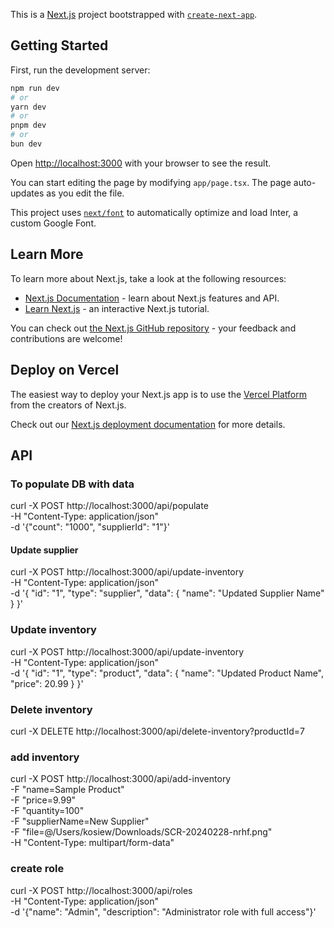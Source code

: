 This is a [Next.js](https://nextjs.org/) project bootstrapped with [`create-next-app`](https://github.com/vercel/next.js/tree/canary/packages/create-next-app).

## Getting Started

First, run the development server:

```bash
npm run dev
# or
yarn dev
# or
pnpm dev
# or
bun dev
```

Open [http://localhost:3000](http://localhost:3000) with your browser to see the result.

You can start editing the page by modifying `app/page.tsx`. The page auto-updates as you edit the file.

This project uses [`next/font`](https://nextjs.org/docs/basic-features/font-optimization) to automatically optimize and load Inter, a custom Google Font.

## Learn More

To learn more about Next.js, take a look at the following resources:

- [Next.js Documentation](https://nextjs.org/docs) - learn about Next.js features and API.
- [Learn Next.js](https://nextjs.org/learn) - an interactive Next.js tutorial.

You can check out [the Next.js GitHub repository](https://github.com/vercel/next.js/) - your feedback and contributions are welcome!

## Deploy on Vercel

The easiest way to deploy your Next.js app is to use the [Vercel Platform](https://vercel.com/new?utm_medium=default-template&filter=next.js&utm_source=create-next-app&utm_campaign=create-next-app-readme) from the creators of Next.js.

Check out our [Next.js deployment documentation](https://nextjs.org/docs/deployment) for more details.

## API

### To populate DB with data

curl -X POST http://localhost:3000/api/populate \
-H "Content-Type: application/json" \
-d '{"count": "1000", "supplierId": "1"}'

#### Update supplier

curl -X POST http://localhost:3000/api/update-inventory \
-H "Content-Type: application/json" \
-d '{
"id": "1",
"type": "supplier",
"data": {
"name": "Updated Supplier Name"
}
}'

### Update inventory

curl -X POST http://localhost:3000/api/update-inventory \
-H "Content-Type: application/json" \
-d '{
"id": "1",
"type": "product",
"data": {
"name": "Updated Product Name",
"price": 20.99
}
}'

### Delete inventory

curl -X DELETE http://localhost:3000/api/delete-inventory\?productId\=7

### add inventory

curl -X POST http://localhost:3000/api/add-inventory \
-F "name=Sample Product" \
-F "price=9.99" \
-F "quantity=100" \
-F "supplierName=New Supplier" \
-F "file=@/Users/kosiew/Downloads/SCR-20240228-nrhf.png" \
-H "Content-Type: multipart/form-data"


### create role
curl -X POST http://localhost:3000/api/roles \
-H "Content-Type: application/json" \
-d '{"name": "Admin", "description": "Administrator role with full access"}'